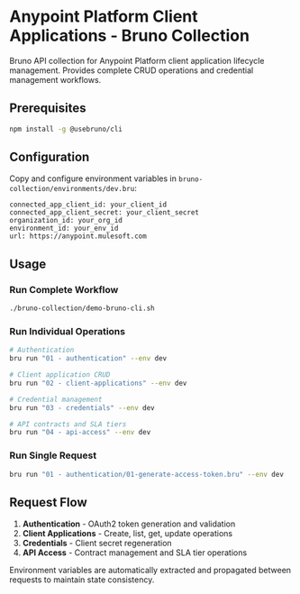 
# Anypoint Platform Client Applications - Bruno Collection

Bruno API collection for Anypoint Platform client application lifecycle management. Provides complete CRUD operations and credential management workflows.

## Prerequisites

```bash
npm install -g @usebruno/cli
```

## Configuration

Copy and configure environment variables in `bruno-collection/environments/dev.bru`:

```
connected_app_client_id: your_client_id
connected_app_client_secret: your_client_secret
organization_id: your_org_id
environment_id: your_env_id
url: https://anypoint.mulesoft.com
```

## Usage

### Run Complete Workflow
```bash
./bruno-collection/demo-bruno-cli.sh
```

### Run Individual Operations
```bash
# Authentication
bru run "01 - authentication" --env dev

# Client application CRUD
bru run "02 - client-applications" --env dev

# Credential management
bru run "03 - credentials" --env dev

# API contracts and SLA tiers
bru run "04 - api-access" --env dev
```

### Run Single Request
```bash
bru run "01 - authentication/01-generate-access-token.bru" --env dev
```

## Request Flow

1. **Authentication** - OAuth2 token generation and validation
2. **Client Applications** - Create, list, get, update operations
3. **Credentials** - Client secret regeneration
4. **API Access** - Contract management and SLA tier operations

Environment variables are automatically extracted and propagated between requests to maintain state consistency.
